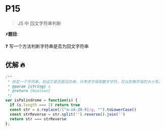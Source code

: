 # P15

> JS 中 回文字符串判断

**⚡题目**:

❓ 写一个方法判断字符串是否为回文字符串

## 优解 🔥

```js
/**
 * 给定一个字符串，验证它是否是回文串，只考虑字母和数字字符，可以忽略字母的大小写。
 * @param {string} s
 * @return {boolean}
 */
var isPalindrome = function(s) {
  if (s.length === 1) return true
  const str = s.replace(/[^a-zA-Z0-9]/g, "").toLowerCase()
  const strReverse = str.split('').reverse().join('')
  return str === strReverse
};
```
